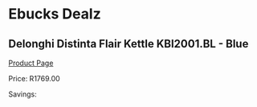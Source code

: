 
# Ebucks Dealz
## Delonghi Distinta Flair Kettle KBI2001.BL - Blue
[Product Page](https://www.ebucks.com/web/shop/productSelected.do?prodId=1084030661&catId=1157551679)

Price: R1769.00

Savings: 


	